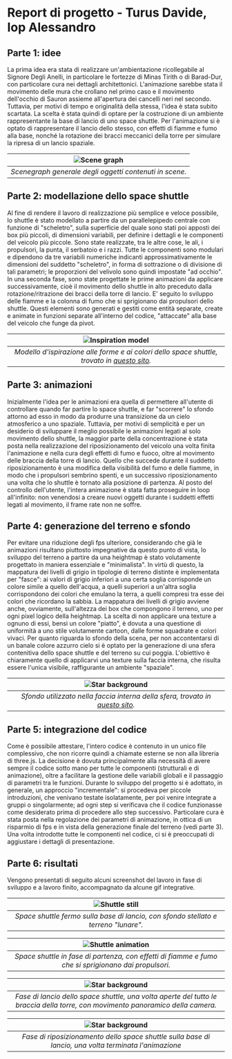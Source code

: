# Report di progetto - Turus Davide, Iop Alessandro
## Parte 1: idee
La prima idea era stata di realizzare un'ambientazione ricollegabile al Signore Degli Anelli, in particolare le fortezze di Minas Tirith o di Barad-Dur, con particolare cura nei dettagli architettonici. L'animazione sarebbe stata il movimento delle mura che crollano nel primo caso e il movimento dell'occhio di Sauron assieme all'apertura dei cancelli neri nel secondo. Tuttavia, per motivi di tempo e originalità della stessa, l'idea è stata subito scartata.
La scelta è stata quindi di optare per la costruzione di un ambiente rappresentante la base di lancio di uno space shuttle. Per l'animazione si è optato di rappresentare il lancio dello stesso, con effetti di fiamme e fumo alla base, nonché la rotazione dei bracci meccanici della torre per simulare la ripresa di un lancio spaziale.

|![Scene graph](media/scenegraph.png)|
|:--:|
|*Scenegraph generale degli oggetti contenuti in scene.*|

## Parte 2: modellazione dello space shuttle
Al fine di rendere il lavoro di realizzazione più semplice e veloce possibile, lo shuttle è stato modellato a partire da un parallelepipedo centrale con funzione di "scheletro", sulla superficie del quale sono stati poi apposti dei box più piccoli, di dimensioni variabili, per definire i dettagli e le componenti del veicolo più piccole. Sono state realizzate, tra le altre cose, le ali, i propulsori, la punta, il serbatoio e i razzi. Tutte le componenti sono modulari e dipendono da tre variabili numeriche indicanti approssimativamente le dimensioni del suddetto "scheletro", in forma di sottrazione o di divisione di tali parametri; le proporzioni del velivolo sono quindi impostate "ad occhio".
In una seconda fase, sono state progettate le prime animazioni da applicare successivamente, cioè il movimento dello shuttle in alto preceduto dalla rotazione/ritrazione dei bracci della torre di lancio. E' seguito lo sviluppo delle fiamme e la colonna di fumo che si sprigionano dai propulsori dello shuttle. Questi elementi sono generati e gestiti come entità separate, create e animate in funzioni separate all'interno del codice, "attaccate" alla base del veicolo che funge da pivot.

|![Inspiration model](media/Shuttle_proiezioni.jpg)|
|:--:|
|*Modello d'ispirazione alle forme e ai colori dello space shuttle, trovato in [questo sito](https://ideas.lego.com/projects/50a447cc-0acb-4fff-b3c9-41739fed157c).*|

## Parte 3: animazioni
Inizialmente l'idea per le animazioni era quella di permettere all'utente di controllare quando far partire lo space shuttle, e far "scorrere" lo sfondo attorno ad esso in modo da produrre una transizione da un cielo atmosferico a uno spaziale. Tuttavia, per motivi di semplicità e per un desiderio di sviluppare il meglio possibile le animazioni legati al solo movimento dello shuttle, la maggior parte della concentrazione è stata posta nella realizzazione del riposizionamento del veicolo una volta finita l'animazione e nella cura degli effetti di fumo e fuoco, oltre al movimento delle braccia della torre di lancio. Quello che succede durante il suddetto riposizionamento è una modifica della visibilità del fumo e delle fiamme, in modo che i propulsori sembrino spenti, e un successivo riposizionamento una volta che lo shuttle è tornato alla posizione di partenza. Al posto del controllo dell'utente, l'intera animazione è stata fatta proseguire in loop all'infinito: non venendosi a creare nuovi oggetti durante i suddetti effetti legati al movimento, il frame rate non ne soffre.

## Parte 4: generazione del terreno e sfondo
Per evitare una riduzione degli fps ulteriore, considerando che già le animazioni risultano piuttosto impegnative da questo punto di vista, lo sviluppo del terreno a partire da una heightmap è stato volutamente progettato in maniera essenziale e "minimalista". In virtù di questo, la mappatura dei livelli di grigio in tipologie di terreno distinte è implementata per "fasce": ai valori di grigio inferiori a una certa soglia corrisponde un colore simile a quello dell'acqua, a quelli superiori a un'altra soglia corrispondono dei colori che emulano la terra, a quelli compresi tra esse dei colori che ricordano la sabbia. La mappatura dei livelli di grigio avviene anche, ovviamente, sull'altezza dei box che compongono il terreno, uno per ogni pixel logico della heightmap. La scelta di non applicare una texture a ognuno di essi, bensì un colore "piatto", è dovuta a una questione di uniformità a uno stile volutamente cartoon, dalle forme squadrate e colori vivaci.
Per quanto riguarda lo sfondo della scena, per non accontentarsi di un banale colore azzurro cielo si è optato per la generazione di una sfera contenitiva dello space shuttle e del terreno su cui poggia. L'obiettivo è chiaramente quello di applicarvi una texture sulla faccia interna, che risulta essere l'unica visibile, raffigurante un ambiente "spaziale".

|![Star background](textures/2k_stars.jpg)|
|:--:|
|*Sfondo utilizzato nella faccia interna della sfera, trovato in [questo sito](https://www.solarsystemscope.com/textures/).*|

## Parte 5: integrazione del codice
Come è possibile attestare, l'intero codice è contenuto in un unico file complessivo, che non ricorre quindi a chiamate esterne se non alla libreria di three.js. La decisione è dovuta principalmente alla necessità di avere sempre il codice sotto mano per tutte le componenti (strutturali e di animazione), oltre a facilitare la gestione delle variabili globali e il passaggio di parametri tra le funzioni. Durante lo sviluppo del progetto si è adottato, in generale, un approccio "incrementale": si procedeva per piccole introduzioni, che venivano testate isolatamente, per poi venire integrate a gruppi o singolarmente; ad ogni step si verificava che il codice funzionasse come desiderato prima di procedere allo step successivo. Particolare cura è stata posta nella regolazione dei parametri di animazione, in ottica di un risparmio di fps e in vista della generazione finale del terreno (vedi parte 3). Una volta introdotte tutte le componenti nel codice, ci si è preoccupati di aggiustare i dettagli di presentazione.

## Parte 6: risultati
Vengono presentati di seguito alcuni screenshot del lavoro in fase di sviluppo e a lavoro finito, accompagnato da alcune gif integrative.

|![Shuttle still](media/screen6.png)|
|:--:|
|*Space shuttle fermo sulla base di lancio, con sfondo stellato e terreno "lunare".*|

|![Shuttle animation](media/screen7.png)|
|:--:|
|*Space shuttle in fase di partenza, con effetti di fiamme e fumo che si sprigionano dai propulsori.*|

|![Star background](media/shuttle4.gif)|
|:--:|
|*Fase di lancio dello space shuttle, una volta aperte del tutto le braccia della torre, con movimento panoramico della camera.*|

|![Star background](media/shuttle3.gif)|
|:--:|
|*Fase di riposizionamento dello space shuttle sulla base di lancio, una volta terminata l'animazione*|
